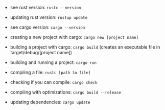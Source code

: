 - see rust version: `rustc --version`
- updating rust version: `rustup update`
- see cargo version: `cargo --version`

- creating a new project with cargo: `cargo new [project name]`
- building a project with cargo: `cargo build` (creates an executable file in target/debug/[project name])
- building and running a project: `cargo run`

- compiling a file: `rustc [path to file]`
- checking if you can compile: `cargo check`
- compiling with optimizations: `cargo build --release`
- updating dependencies: `cargo update`
